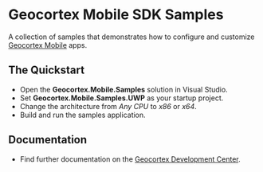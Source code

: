 # Geocortex Mobile SDK Samples
A collection of samples that demonstrates how to configure and customize [Geocortex Mobile](https://www.geocortex.com/products/gxm/) apps.

## The Quickstart
- Open the **Geocortex.Mobile.Samples** solution in Visual Studio.
- Set **Geocortex.Mobile.Samples.UWP** as your startup project.
- Change the architecture from _Any CPU_ to _x86_ or _x64_.
- Build and run the samples application.

## Documentation
- Find further documentation on the [Geocortex Development Center](https://developers.geocortex.com/docs/mobile/overview).